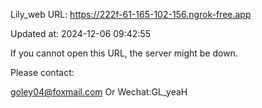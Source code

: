 Lily_web URL: https://222f-61-165-102-156.ngrok-free.app

Updated at: 2024-12-06 09:42:55

If you cannot open this URL, the server might be down.

Please contact: 

goley04@foxmail.com Or Wechat:GL_yeaH